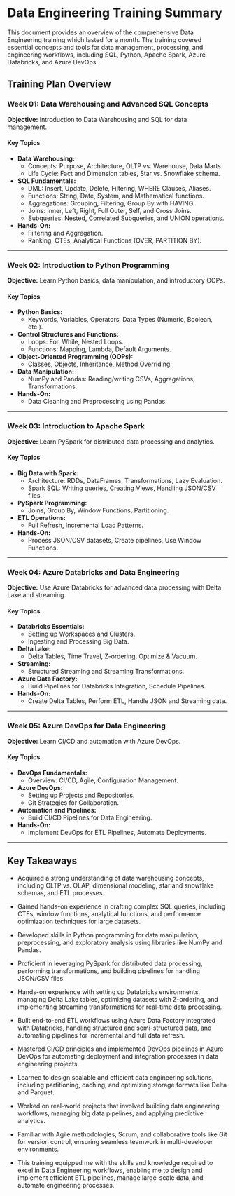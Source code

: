 # Data Engineering Training Summary

This document provides an overview of the comprehensive Data Engineering training which lasted for a month. The training covered essential concepts and tools for data management, processing, and engineering workflows, including SQL, Python, Apache Spark, Azure Databricks, and Azure DevOps.

## Training Plan Overview

### Week 01: Data Warehousing and Advanced SQL Concepts
**Objective:** Introduction to Data Warehousing and SQL for data management.

#### Key Topics
- **Data Warehousing:**
  - Concepts: Purpose, Architecture, OLTP vs. Warehouse, Data Marts.
  - Life Cycle: Fact and Dimension tables, Star vs. Snowflake schema.
- **SQL Fundamentals:**
  - DML: Insert, Update, Delete, Filtering, WHERE Clauses, Aliases.
  - Functions: String, Date, System, and Mathematical functions.
  - Aggregations: Grouping, Filtering, Group By with HAVING.
  - Joins: Inner, Left, Right, Full Outer, Self, and Cross Joins.
  - Subqueries: Nested, Correlated Subqueries, and UNION operations.
- **Hands-On:**
  - Filtering and Aggregation.
  - Ranking, CTEs, Analytical Functions (OVER, PARTITION BY).

---

### Week 02: Introduction to Python Programming
**Objective:** Learn Python basics, data manipulation, and introductory OOPs.

#### Key Topics
- **Python Basics:**
  - Keywords, Variables, Operators, Data Types (Numeric, Boolean, etc.).
- **Control Structures and Functions:**
  - Loops: For, While, Nested Loops.
  - Functions: Mapping, Lambda, Default Arguments.
- **Object-Oriented Programming (OOPs):**
  - Classes, Objects, Inheritance, Method Overriding.
- **Data Manipulation:**
  - NumPy and Pandas: Reading/writing CSVs, Aggregations, Transformations.
- **Hands-On:**
  - Data Cleaning and Preprocessing using Pandas.

---

### Week 03: Introduction to Apache Spark
**Objective:** Learn PySpark for distributed data processing and analytics.

#### Key Topics
- **Big Data with Spark:**
  - Architecture: RDDs, DataFrames, Transformations, Lazy Evaluation.
  - Spark SQL: Writing queries, Creating Views, Handling JSON/CSV files.
- **PySpark Programming:**
  - Joins, Group By, Window Functions, Partitioning.
- **ETL Operations:**
  - Full Refresh, Incremental Load Patterns.
- **Hands-On:**
  - Process JSON/CSV datasets, Create pipelines, Use Window Functions.

---

### Week 04: Azure Databricks and Data Engineering
**Objective:** Use Azure Databricks for advanced data processing with Delta Lake and streaming.

#### Key Topics
- **Databricks Essentials:**
  - Setting up Workspaces and Clusters.
  - Ingesting and Processing Big Data.
- **Delta Lake:**
  - Delta Tables, Time Travel, Z-ordering, Optimize & Vacuum.
- **Streaming:**
  - Structured Streaming and Streaming Transformations.
- **Azure Data Factory:**
  - Build Pipelines for Databricks Integration, Schedule Pipelines.
- **Hands-On:**
  - Create Delta Tables, Perform ETL, Handle JSON and Streaming data.

---

### Week 05: Azure DevOps for Data Engineering
**Objective:** Learn CI/CD and automation with Azure DevOps.

#### Key Topics
- **DevOps Fundamentals:**
  - Overview: CI/CD, Agile, Configuration Management.
- **Azure DevOps:**
  - Setting up Projects and Repositories.
  - Git Strategies for Collaboration.
- **Automation and Pipelines:**
  - Build CI/CD Pipelines for Data Engineering.
- **Hands-On:**
  - Implement DevOps for ETL Pipelines, Automate Deployments.

---

## Key Takeaways

- Acquired a strong understanding of data warehousing concepts, including OLTP vs. OLAP, dimensional modeling, star and snowflake schemas, and ETL processes.

- Gained hands-on experience in crafting complex SQL queries, including CTEs, window functions, analytical functions, and performance optimization techniques for large datasets.

- Developed skills in Python programming for data manipulation, preprocessing, and exploratory analysis using libraries like NumPy and Pandas.

- Proficient in leveraging PySpark for distributed data processing, performing transformations, and building pipelines for handling JSON/CSV files.

- Hands-on experience with setting up Databricks environments, managing Delta Lake tables, optimizing datasets with Z-ordering, and implementing streaming transformations for real-time data processing.

- Built end-to-end ETL workflows using Azure Data Factory integrated with Databricks, handling structured and semi-structured data, and automating pipelines for incremental and full data refresh.

- Mastered CI/CD principles and implemented DevOps pipelines in Azure DevOps for automating deployment and integration processes in data engineering projects.

- Learned to design scalable and efficient data engineering solutions, including partitioning, caching, and optimizing storage formats like Delta and Parquet.

- Worked on real-world projects that involved building data engineering workflows, managing big data pipelines, and applying predictive analytics.

- Familiar with Agile methodologies, Scrum, and collaborative tools like Git for version control, ensuring seamless teamwork in multi-developer environments.

- This training equipped me with the skills and knowledge required to excel in Data Engineering workflows, enabling me to design and implement efficient ETL pipelines, manage large-scale data, and automate engineering processes.
